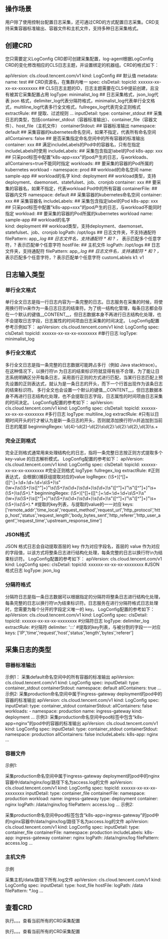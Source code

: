﻿## 操作场景
用户除了使用控制台配置日志采集，还可通过CRD的方式配置日志采集。CRD支持采集容器标准输出、容器文件和主机文件，支持多种日志采集格式。

## 创建CRD
您只需要定义LogConfig CRD即可创建采集配置，log-agent根据LogConfig CRD的变化修改相应的CLS日志主题，并设置绑定的机器组。CRD的格式如下：

apiVersion: cls.cloud.tencent.com/v1
kind: LogConfig                          ## 默认值
metadata:
  name: test                                ## CRD资源名，在集群内唯一
spec:
  clsDetail:
    topicId: xxxxxx-xx-xx-xx-xxxxxxxx       ## CLS日志主题的ID，日志主题需要在CLS中提前创建，且没有被其它采集配置占用
    logType: minimalist_log                 ## 日志采集格式，json_log代表 json 格式，delimiter_log代表分隔符格式，minimalist_log代表单行全文格式，multiline_log代表多行全文格式，fullregex_log代表完全正则格式
    extractRule:                            ## 提取、过滤规则
      ...
  inputDetail:
    type: container_stdout                  ## 采集日志的类型，包括container_stdout（容器标准输出）、container_file（容器文件）、host_file（主机文件）
    containerStdout:                        ## 容器标准输出
      namespace: default                    ## 采集容器的kubernetes命名空间，如果不指定，代表所有命名空间
      allContainers: false                  ## 是否采集指定命名空间中的所有容器的标准输出
      container: xxx                        ## 满足includeLabels的Pod中的容器名，只有在指定includeLabels时使用
      includeLabels:                         ## 采集包含指定label的Pod
        k8s-app: xxx                        ## 只采pod标签中配置"k8s-app=xxx"的pod产生的日志，与workloads、allContainers=true不能同时指定
      workloads:                            ## 要采集的容器的Pod所属的kubernetes workload
      - namespace: prod                     ## workload的命名空间
        name: sample-app                    ## workload的名字
        kind: deployment                    ## workload类型，支持deployment、daemonset、statefulset、job、cronjob
        container: xxx                      ## 要采集的容器名，如果不指定，代表workload Pod中的所有容器
    containerFile:                          ## 容器内文件
      namespace: default                    ## 采集容器的kubernetes命名空间
      container: xxx                        ## 采集容器名
      includeLabels:                         ## 采集包含指定label的Pod
        k8s-app: xxx                        ## 只采pod标签中配置"k8s-app=xxx"的pod产生的日志，与workload不能同时指定
      workload:                             ## 要采集的容器的Pod所属的kubernetes workload
        name: sample-app                    ## workload的名字                  
        kind: deployment                    ## workload类型，支持deployment、daemonset、statefulset、job、cronjob
      logPath: /opt/logs                    ## 日志文件夹，不支持通配符
      filePattern: app_*.log                ## 日志文件名，支持通配符 * 和 ? ，* 表示匹配多个任意字符，? 表示匹配单个任意字符
    hostFile:                               ## 主机文件
      logPath: /opt/logs                    ## 日志文件夹，支持通配符
      filePattern: app_*.log                ## 日志文件名，支持通配符 * 和 ? ，* 表示匹配多个任意字符，? 表示匹配单个任意字符
      customLablels
        k1: v1

## 日志输入类型
### 单行全文格式
单行全文日志是指一行日志内容为一条完整的日志。日志服务在采集的时候，将使用换行符\n来作为一条日志日志的结束符。为了统一结构化管理，每条日志都会存在一个默认的键值__CONTENT__，但日志数据本身不再进行日志结构化处理，也不会提取日志字段，日志属性的时间项由日志采集的时间决定。
LogConfig配置参考示例如下：
apiVersion: cls.cloud.tencent.com/v1
kind: LogConfig
spec:
  clsDetail:
    topicId: xxxxxx-xx-xx-xx-xxxxxxxx
    #单行日志
    logType: minimalist_log
### 多行全文格式
多行全文日志是指一条完整的日志数据可能跨占多行（例如 Java  stacktrace）。在这种情况下，以换行符\n 为日志的结束标识符就显得有些不合理，为了能让日志系统明确区分开每条日志，采用首行正则的方式进行匹配，当某行日志匹配上预先设置的正则表达式，就认为是一条日志的开头，而下一个行首出现作为该条日志的结束标识符。
多行全文也会设置一个默认的键值__CONTENT__，但日志数据本身不再进行日志结构化处理，也不会提取日志字段，日志属性的时间项由日志采集的时间决定。
LogConfig配置的参考如下：
apiVersion: cls.cloud.tencent.com/v1
kind: LogConfig
spec:
  clsDetail:
    topicId: xxxxxx-xx-xx-xx-xxxxxxxx
    #多行日志
    logType: multiline_log
    extractRule:
      #只有以日期时间开头的行才被认为是新一条日志的开头，否则就添加换行符\n并追加到当前日志的尾部
      beginningRegex: \d{4}-\d{2}-\d{2}\s\d{2}:\d{2}:\d{2},\d{3}\s.+
### 完全正则格式
完全正则格式通常用来处理结构化的日志，指将一条完整日志按正则方式提取多个 key-value 的日志解析模式。
LogConfig配置的参考如下：
apiVersion: cls.cloud.tencent.com/v1
kind: LogConfig
spec:
  clsDetail:
    topicId: xxxxxx-xx-xx-xx-xxxxxxxx
    #完全正则格式
    logType: fullregex_log
    extractRule:
      #正则表达式，会根据()捕获组提取对应的value
      logRegex: (\S+)[^\[]+(\[[^:]+:\d+:\d+:\d+\s\S+)\s"(\w+)\s(\S+)\s([^"]+)"\s(\S+)\s(\d+)\s(\d+)\s(\d+)\s"([^"]+)"\s"([^"]+)"\s+(\S+)\s(\S+).*
      beginningRegex: (\S+)[^\[]+(\[[^:]+:\d+:\d+:\d+\s\S+)\s"(\w+)\s(\S+)\s([^"]+)"\s(\S+)\s(\d+)\s(\d+)\s(\d+)\s"([^"]+)"\s"([^"]+)"\s+(\S+)\s(\S+).*
      #提取的key列表，与提取的value的一一对应
      keys:  ['remote_addr','time_local','request_method','request_url','http_protocol','http_host','status','request_length','body_bytes_sent','http_referer','http_user_agent','request_time','upstream_response_time']
### JSON格式
JSON 格式日志会自动提取首层的 key 作为对应字段名，首层的 value 作为对应的字段值，以该方式将整条日志进行结构化处理，每条完整的日志以换行符\n为结束标识符。
LogConfig配置的参考如下：
apiVersion: cls.cloud.tencent.com/v1
kind: LogConfig
spec:
  clsDetail:
    topicId: xxxxxx-xx-xx-xx-xxxxxxxx
    #JSON格式日志
    logType: json_log
### 分隔符格式
分隔符日志是指一条日志数据可以根据指定的分隔符将整条日志进行结构化处理，每条完整的日志以换行符\n为结束标识符。日志服务在进行分隔符格式日志处理时，您需要为每个分开的字段定义唯一的 key。
LogConfig配置的参考如下：
apiVersion: cls.cloud.tencent.com/v1
kind: LogConfig
spec:
  clsDetail:
    topicId: xxxxxx-xx-xx-xx-xxxxxxxx
    #分隔符日志
    logType: delimiter_log
    extractRule:
      #分隔符
      delimiter: ':::'
      #提取的key列表，与被分割的字段一一对应
      keys: ['IP','time','request','host','status','length','bytes','referer']

## 采集日志的类型
### 容器标准输出
示例1：
采集default命名空间中的所有容器的标准输出
apiVersion: cls.cloud.tencent.com/v1
kind: LogConfig
spec:
  inputDetail:
    type: container_stdout
    containerStdout:
      namespace: default
      allContainers: true
 ...
示例2:
采集production命名空间中属于ingress-gateway deployment的pod中的容器的标准输出
apiVersion: cls.cloud.tencent.com/v1
kind: LogConfig
spec:
  inputDetail:
    type: container_stdout
    containerStdout:
      allContainers: false
      workloads:
      - namespace: production
        name: ingress-gateway
        kind: deployment
  ...
示例3:
采集production命名空间中pod标签中包含“k8s-app=nginx”的pod中的容器的标准输出
apiVersion: cls.cloud.tencent.com/v1
kind: LogConfig
spec:
  inputDetail:
    type: container_stdout
    containerStdout:
      namespace: production
      allContainers: false
      includeLabels:
        k8s-app: nginx
  ...
### 容器文件
示例1:

采集production命名空间中属于ingress-gateway deployment的pod中的nginx容器中/data/nginx/log/路径下名为access.log的文件
apiVersion: cls.cloud.tencent.com/v1
kind: LogConfig
spec:
  topicId: xxxxxx-xx-xx-xx-xxxxxxxx
  inputDetail:
    type: container_file
    containerFile:
      namespace: production
      workload:
        name: ingress-gateway
        type: deployment
      container: nginx
      logPath: /data/nginx/log
      filePattern: access.log
  ...
示例2:

采集production命名空间中pod标签包含“k8s-app=ingress-gateway“的pod中的nginx容器中/data/nginx/log/路径下名为access.log的文件
apiVersion: cls.cloud.tencent.com/v1
kind: LogConfig
spec:
  inputDetail:
    type: container_file
    containerFile:
      namespace: production
      includeLabels:
        k8s-app: ingress-gateway
      container: nginx
      logPath: /data/nginx/log
      filePattern: access.log
  ...
### 主机文件
示例

采集主机/data/路径下所有.log文件
apiVersion: cls.cloud.tencent.com/v1
kind: LogConfig
spec:
  inputDetail:
    type: host_file
    hostFile:
      logPath: /data
      filePattern: *.log
  ...


## 查看CRD
执行。。。查看当前所有的CRD采集配置

执行。。。查看当前所有的CRD采集配置


